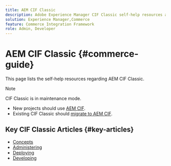 ```yaml
---
title: AEM CIF Classic
description: Adobe Experience Manager CIF Classic self-help resources and documentation links.
solution: Experience Manager,Commerce
feature: Commerce Integration Framework
role: Admin, Developer
---
```


# AEM CIF Classic {#commerce-guide}

This page lists the self-help resources regarding AEM CIF Classic.

>[!NOTE]
>
>CIF Classic is in maintenance mode.
>
>* New projects should use [AEM CIF](/help/commerce/cif/introduction.md).
>* Existing CIF Classic should [migrate to AEM CIF](/help/commerce/cif/migration.md).

## Key CIF Classic Articles {#key-articles}

* [Concepts](administering/concepts.md)
* [Administering](administering/generic.md)
* [Deploying](deploying/ecommerce.md)
* [Developing](developing/ecommerce.md)
